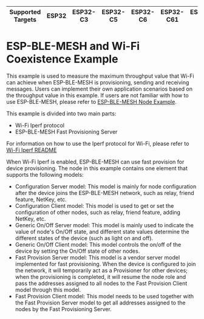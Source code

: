 | Supported Targets | ESP32 | ESP32-C3 | ESP32-C5 | ESP32-C6 | ESP32-C61 | ESP32-S3 |
| ----------------- | ----- | -------- | -------- | -------- | --------- | -------- |

ESP-BLE-MESH and Wi-Fi Coexistence Example
=============================================

This example is used to measure the maximum throughput value that Wi-Fi can achieve when ESP-BLE-MESH is provisioning, sending and receiving messages. Users can implement their own application scenarios based on the throughput value in this example. If users are not familiar with how to use ESP-BLE-MESH, please refer to [ESP-BLE-MESH Node Example](../onoff_models/onoff_server/README.md).

This example is divided into two main parts:

- Wi-Fi Iperf protocol
- ESP-BLE-MESH Fast Provisioning Server

For information on how to use the Iperf protocol for Wi-Fi, please refer to [Wi-Fi Iperf README](../../../wifi/iperf/README.md)

When Wi-Fi Iperf is enabled, ESP-BLE-MESH can use fast provision for device provisioning. The node in this example contains one element that supports the following models:

- Configuration Server model: This model is mainly for node configuration after the device joins the ESP-BLE-MESH network, such as relay, friend feature, NetKey, etc.
- Configuration Client model: This model is used to get or set the configuration of other nodes, such as relay, friend feature, adding NetKey, etc.
- Generic On/Off Server model: This model is mainly used to indicate the value of node's On/Off state, and different state values ​​determine the different states of the device (such as light on and off).
- Generic On/Off Client model: This model controls the on/off of the device by setting the On/Off state of other nodes.
- Fast Provision Server model: This model is a vendor server model implemented for fast provisioning. When the device is configured to join the network, it will temporarily act as a Provisioner for other devices; when the provisioning is completed, it will resume the node role and pass the addresses assigned to all nodes to the Fast Provision Client model through this model.
- Fast Provision Client model: This model needs to be used together with the Fast Provision Server model to get all addresses assigned to the nodes by the Fast Provisioning Server.